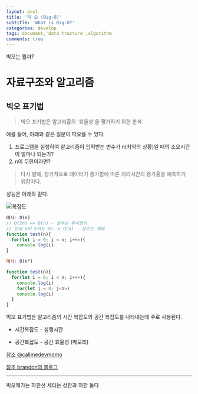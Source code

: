```yaml
---
layout: post
title: '빅 오 (Big-O)'
subtitle: 'What is Big-O?'
categories: develop
tags: document,'data tructure',algorithm
comments: true
---
```


빅오는 뭘까?

# 자료구조와 알고리즘

## 빅오 표기법

> 빅오 표기법은 알고리즘의 '효율성'을 평가하기 위한 분석

예를 들어, 아래와 같은 질문이 떠오를 수 있다.

1. 프로그램을 실행하여 알고리즘이 입력받는 변수가 n(최악의 상황)일 때의 소요시간이 얼마나 되는가?
2. n이 무한이라면?

> 다시 말해, 장기적으로 데이터가 증가함에 따른 처리시간의 증가율을 예측하기 위함이다.

성능은 아래와 같다.

![복잡도](https://user-images.githubusercontent.com/71962505/104320323-847f0580-5525-11eb-9f0a-56cbb7cc9fc1.png)

```js
예시: O(n)
// O(2n) => O(n) - 상수는 무시한다
// 만약 n이 5여도 5n -> O(n) - 상수는 제외
function test(n){
  for(let i = 0; i < n; i++>){
    console.log(i)
}

예시: O(n²)

function test(n){
  for(let i = 0; i < n; i++>){
    console.log(i)
    for(let j = 0; j<n>)
    console.log(i)
  }
}


```

빅오 표기법은 알고리즘의 시간 복잡도와 공간 복잡도를 나타내는데 주로 사용된다.

- 시간복잡도 - 실행시간

- 공간복잡도 - 공간 효율성 (메모리)

[참조 @callmedevmomo](https://medium.com/@callmedevmomo/%EC%9B%B9-%EA%B0%9C%EB%B0%9C%EC%9E%90%EB%A5%BC-%EC%9C%84%ED%95%9C-%EC%9E%90%EB%A3%8C%EA%B5%AC%EC%A1%B0%EC%99%80-%EC%95%8C%EA%B3%A0%EB%A6%AC%EC%A6%98-01-%EB%B9%85%EC%98%A4-%ED%91%9C%EA%B8%B0%EB%B2%95-ff369f0efc1d)

[참조 brandon의 블로그](https://brenden.tistory.com/2)

---

빅오메가는 하한선
세타는 상한과 하한 둘다
